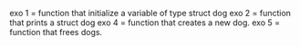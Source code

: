 exo 1 = function that initialize a variable of type struct dog
exo 2 = function that prints a struct dog
exo 4 = function that creates a new dog.
exo 5 = function that frees dogs.